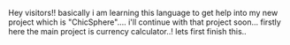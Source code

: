 Hey visitors!!
basically i am learning this language to get help into my new project which is "ChicSphere".... i'll continue with that project soon... firstly here the main project is currency calculator..! 
lets first finish this..
